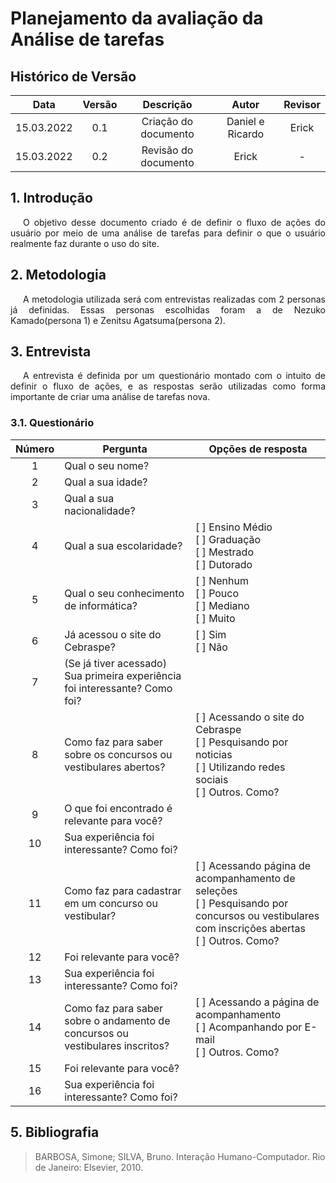 # Planejamento da avaliação da Análise de tarefas

## Histórico de Versão

|    Data    | Versão |      Descrição       |      Autor       | Revisor |
| :--------: | :----: | :------------------: | :--------------: | :-----: |
| 15.03.2022 |  0.1   | Criação do documento | Daniel e Ricardo | Erick   |
| 15.03.2022 |  0.2   | Revisão do documento | Erick            | -       |

## 1. Introdução

<p style="text-indent: 20px; text-align: justify">
O objetivo desse documento criado é de definir o fluxo de ações do usuário por meio de uma análise de tarefas para definir o que o usuário realmente faz durante o uso do site.
</p>

## 2. Metodologia
<p style="text-indent: 20px; text-align: justify">
A metodologia utilizada será com entrevistas realizadas com 2 personas já definidas. Essas personas escolhidas foram a de Nezuko Kamado(persona 1) e Zenitsu Agatsuma(persona 2).
</p>

## 3. Entrevista
<p style="text-indent: 20px; text-align: justify">
A entrevista é definida por um questionário montado com o intuito de definir o fluxo de ações, e as respostas serão utilizadas como forma importante de criar uma análise de tarefas nova.
</p>

### 3.1. Questionário
| Número| <center> Pergunta                                  | <center> Opções de resposta                   |
|:-----:|:---------------------------------------------------|:----------------------------------------------|
| 1     | Qual o seu nome?                                   |                                               |
| 2     | Qual a sua idade?                                  |                                               |
| 3     | Qual a sua nacionalidade?                          |                                               |
| 4     | Qual a sua escolaridade?                           | [ ] Ensino Médio <br>[ ] Graduação<br>[ ] Mestrado<br>[ ] Dutorado |
| 5     | Qual o seu conhecimento de informática? | [ ] Nenhum <br>[ ] Pouco<br>[ ] Mediano<br>[ ] Muito |
| 6     | Já acessou o site do Cebraspe?                      | [ ] Sim<br>[ ] Não |
| 7     | (Se já tiver acessado) Sua primeira experiência foi interessante? Como foi? | |
| 8     | Como faz para saber sobre os concursos ou vestibulares abertos? | [ ] Acessando o site do Cebraspe <br>[ ] Pesquisando por noticias <br>[ ] Utilizando redes sociais <br>[ ] Outros. Como? |
| 9    | O que foi encontrado é relevante para você? | |
| 10   | Sua experiência foi interessante? Como foi? | |
| 11     | Como faz para cadastrar em um concurso ou vestibular? | [ ] Acessando página de acompanhamento de seleções <br>[ ] Pesquisando por concursos ou vestibulares com inscrições abertas <br>[ ] Outros. Como? |
| 12    | Foi relevante para você? | |
| 13   | Sua experiência foi interessante? Como foi? | |
| 14     | Como faz para saber sobre o andamento de concursos ou vestibulares inscritos? | [ ] Acessando a página de acompanhamento <br>[ ] Acompanhando por E-mail <br>[ ] Outros. Como? |
| 15    | Foi relevante para você? | |
| 16   | Sua experiência foi interessante? Como foi? | |

## 5. Bibliografia

> BARBOSA, Simone; SILVA, Bruno. Interação Humano-Computador. Rio de Janeiro: Elsevier, 2010.
